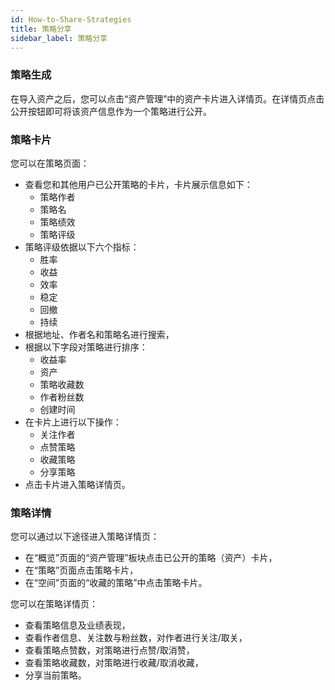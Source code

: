 ```yaml
---
id: How-to-Share-Strategies
title: 策略分享
sidebar_label: 策略分享
---
```


### 策略生成
在导入资产之后，您可以点击“资产管理”中的资产卡片进入详情页。在详情页点击公开按钮即可将该资产信息作为一个策略进行公开。
### 策略卡片
您可以在策略页面：

- 查看您和其他用户已公开策略的卡片，卡片展示信息如下：
   - 策略作者
   - 策略名
   - 策略绩效
   - 策略评级
- 策略评级依据以下六个指标：
   - 胜率
   - 收益
   - 效率
   - 稳定
   - 回撤
   - 持续
- 根据地址、作者名和策略名进行搜索，
- 根据以下字段对策略进行排序：
   - 收益率
   - 资产
   - 策略收藏数
   - 作者粉丝数
   - 创建时间
- 在卡片上进行以下操作：
   - 关注作者
   - 点赞策略
   - 收藏策略
   - 分享策略
- 点击卡片进入策略详情页。
### 策略详情
您可以通过以下途径进入策略详情页：

- 在“概览”页面的“资产管理”板块点击已公开的策略（资产）卡片，
- 在“策略”页面点击策略卡片，
- 在“空间”页面的“收藏的策略”中点击策略卡片。

您可以在策略详情页：

- 查看策略信息及业绩表现，
- 查看作者信息、关注数与粉丝数，对作者进行关注/取关，
- 查看策略点赞数，对策略进行点赞/取消赞，
- 查看策略收藏数，对策略进行收藏/取消收藏，
- 分享当前策略。
